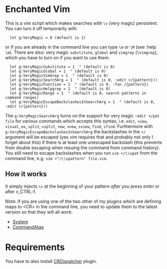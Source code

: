 # Enchanted Vim

This is a vim script which makes searches with `\v` (very magic) persistent.
You can turn it off temporarily with 
```viml
  let g:VeryMagic = 0 (default is 1)
```
or if you are already in the command line you can type `\m` or `\M` (see :help
`\m`).  There are also: very magic `substitute`, `global` and `vimgrep`
(`lvimgrep`), which you have to turn on if you want to use them:
```viml
  let g:VeryMagicSubstitute = 1  " (default is 0)
  let g:VeryMagicGlobal = 1  " (default is 0)
  let g:VeryMagicVimGrep = 1  " (default is 0)
  let g:VeryMagicSearchArg = 1  " (default is 0, :edit +/{pattern}))
  let g:VeryMagicFunction = 1  " (default is 0, :fun /{pattern})
  let g:VeryMagicHelpgrep = 1  " (default is 0)
  let g:VeryMagicRange = 1  " (default is 0, search patterns in command ranges)
  let g:VeryMagicEscapeBackslashesInSearchArg = 1  " (default is 0, :edit +/{pattern}))
```

The `g:VeryMagicSearchArg` turns on the support for very magic `:edit +/pat
file` for various commands which accepts this syntax, i.e. `edit`, `view`,
`visual`, `ex`, `split`, `vsplit`, `new`, `vnew`, `sview`, `find`, `sfind`.
Furthermore with `g:VeryMagicEscapeBackslashesInSearchArg` the backslashes in
the `+/` argument will be escaped (yes vim requires that and probably not only
I forget about this) if there is at least one unescaped backslash (this
prevents from double escaping when resuing the command from command history).
You still need to escape backslashes when you run `vim +/\\vpat` from the
command line, e.g. `vim +"/\\vpattern" file.vim`.

## How it works
It simply injects `\v` at the beginning of your pattern *after you press enter*
or after c&#95;CTRL-f.

Note: if you are using one of the two other of my plugins which are defining
maps to &lt;CR&gt; in the command line, you need to update them to the latest
version so that they will all work:
* [System](https://github.com/coot/System)
* [CommandAlias](https://github.com/coot/cmdalias_vim)

# Requirements
You have to also install
[CRDispatcher](https://www.github/coot/CRDispatcher) plugin.
